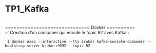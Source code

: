 # TP1_Kafka
<br>
============================== Docker ==========
<br>
✅ Création d’un consumer qui écoute le topic R2 avec Kafka : 
<br>
<code><pre> $ docker exec --interactive --tty broker kafka-console-consumer --bootstrap-server broker:9092 --topic R2 </code></pre>
